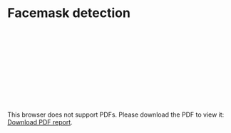 # Facemask detection
#
<object data="https://github.com/ismhack/computer_vision/blob/main/Facemask%20Detection%20Report.pdf?raw=true" type="application/pdf" width="700px" height="700px">
    <embed src="https://github.com/ismhack/computer_vision/blob/main/Facemask%20Detection%20Report.pdf?raw=true">
        <p>This browser does not support PDFs. Please download the PDF to view it: <a href="https://github.com/ismhack/computer_vision/blob/main/Facemask%20Detection%20Report.pdf?row=true">Download PDF report</a>.</p>
    </embed>
</object>
